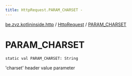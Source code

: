 ```yaml
---
title: HttpRequest.PARAM_CHARSET - 
---
```


[be.zvz.kotlininside.http](../index.html) / [HttpRequest](index.html) / [PARAM_CHARSET](./-p-a-r-a-m_-c-h-a-r-s-e-t.html)

# PARAM_CHARSET

`static val PARAM_CHARSET: String`

'charset' header value parameter

